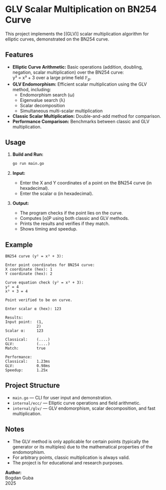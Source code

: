 # GLV Scalar Multiplication on BN254 Curve

This project implements the [(GLV)] scalar multiplication algorithm for elliptic curves, demonstrated on the BN254 curve.

## Features

- **Elliptic Curve Arithmetic:** Basic operations (addition, doubling, negation, scalar multiplication) over the BN254 curve:  
   y² = x³ + 3
  over a large prime field $\mathbb{F}_p$.
- **GLV Endomorphism:** Efficient scalar multiplication using the GLV method, including:
  - Endomorphism search (ω)
  - Eigenvalue search (λ)
  - Scalar decomposition
  - Simultaneous multi-scalar multiplication
- **Classic Scalar Multiplication:** Double-and-add method for comparison.
- **Performance Comparison:** Benchmarks between classic and GLV multiplication.

## Usage

1. **Build and Run:**
    ```bash
    go run main.go
    ```

2. **Input:**
    - Enter the X and Y coordinates of a point on the BN254 curve (in hexadecimal).
    - Enter the scalar α (in hexadecimal).

3. **Output:**
    - The program checks if the point lies on the curve.
    - Computes [α]P using both classic and GLV methods.
    - Prints the results and verifies if they match.
    - Shows timing and speedup.

## Example

```
BN254 curve (y² = x³ + 3):

Enter point coordinates for BN254 curve:
X coordinate (hex): 1
Y coordinate (hex): 2

Curve equation check (y² = x³ + 3):
y² = 4
x³ + 3 = 4

Point verified to be on curve.

Enter scalar α (hex): 123

Results:
Input point:  (1,
              2)
Scalar α:     123

Classical:    (....)
GLV:          (....)
Match:        true

Performance:
Classical:    1.23ms
GLV:          0.98ms
Speedup:      1.25x
```

## Project Structure

- `main.go` — CLI for user input and demonstration.
- `internal/ecc/` — Elliptic curve operations and field arithmetic.
- `internal/glv/` — GLV endomorphism, scalar decomposition, and fast multiplication.

## Notes

- The GLV method is only applicable for certain points (typically the generator or its multiples) due to the mathematical properties of the endomorphism.
- For arbitrary points, classic multiplication is always valid.
- The project is for educational and research purposes.

**Author:**  
Bogdan Guba  
2025